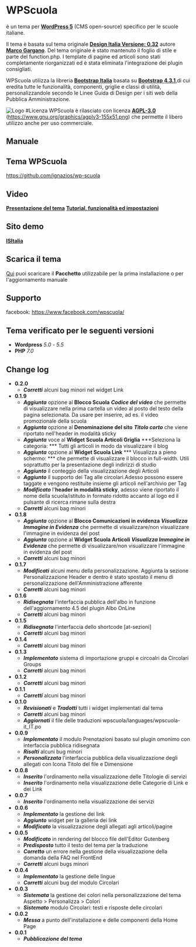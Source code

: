 # WPScuola
è un tema per [**WordPress 5**](https://it.wordpress.org/) (CMS open-source) specifico per le scuole italiane. 

Il tema è basata sul tema originale [**Design Italia Versione: 0.32**](https://github.com/italia/design-wordpress-theme) autore [**Marco Gargano**](http://marcogargano.com/). 
Del tema originale è stato mantenuto il foglio di stile e parte del function.php. I template di pagine ed articoli sono stati completamente riorganizzati ed è stata eliminata l'integrazione dei plugin consigliati.

WPScuola utilizza la libreria [**Bootstrap Italia**](https://italia.github.io/bootstrap-italia/) basata su [**Bootstrap 4.3.1**](https://getbootstrap.com/),di cui eredita tutte le funzionalità, componenti, griglie e classi di utilità, personalizzandole secondo le Linee Guida di Design per i siti web della Pubblica Amministrazione. 

![Logo](https://github.com/ignazios/wp-scuola/blob/master/screenshot.png)
#Licenza
WPScuola è rilasciato con licenza [**AGPL-3.0**](https://opensource.org/licenses/AGPL-3.0) (https://www.gnu.org/graphics/agplv3-155x51.png) che permette il libero utilizzo anche per uso commerciale.
## Manuale
## Tema WPScuola
https://github.com/ignazios/wp-scuola
## Video
[**Presentazione del tema**](https://www.youtube.com/watch?v=3DRjP9RIVzo&t=20s)
[**Tutorial, funzionalità ed impostazioni**](https://www.youtube.com/playlist?list=PLqSQgRX-fP44XOIxEU6q7PD74QzYK0KEs)
## Sito demo
[**ISItalia**](http://isitalia.eduva.org/)
## Scarica il tema 
[Qui](https://raw.githubusercontent.com/ignazios/wp-scuola/master/wp-scuola.zip) puoi scaricare il **Pacchetto** utilizzabile per la prima installazione o per l'aggiornamento manuale
## Supporto
facebook: https://www.facebook.com/wpscuola/
## Tema verificato per le seguenti versioni
 - **Wordpress** 	*5.0* - *5.5*
 - **PHP** 		*7.0*
## Change log
- **0.2.0**
  - ***Corretti*** alcuni bag minori nel widget Link
- **0.1.9**
  - ***Aggiunta*** opzione al **Blocco Scuola**  ***Codice del video*** che permette di visualizzare nella prima cartella un video al posto del testo della pagina selezionata. Da usare per inserire, ad es. il video promozionale della scuola
  - ***Aggiunta*** opzione al **Denominazione del sito**  ***Titolo corto*** che viene riportato nell'header in modalità sticky 
  - ***Aggiunta*** voce al **Widget Scuola Articoli Griglia**  ***Seleziona la categoria: *** Tutti gli articoli in modo da visualizzare il blog 
  - ***Aggiunta*** opzione al **Widget Scuola Link**  *** Visualizza a pieno schermo: *** che permette di visualizzare il blocco in full-width. Utili soprattutto per la presentazione degli indirizzi di studio 
  - ***Aggiunto*** il conteggio della visualizzazione degli Articoli
  - ***Aggiunto*** il supporto dei Tag alle circolari.Adesso possono essere taggate e vengono restituite insieme gli articoli nell'archivio per Tag
  - ***Modificato*** l'**header in modalità sticky**, adesso viene riportato il nome della scuola/istituto in formato ridotto accanto al logo ed il pulsante di ricerca rimane sulla destra
  - ***Corretti*** alcuni bag minori
- **0.1.8**
  - ***Aggiunta*** opzione al **Blocco Comunicazioni in evidenza**  ***Visualizza Immagine in Evidenza*** che permette di visualizzare/non visualizzare l'immagine in evidenza del post
  - ***Aggiunta*** opzione al **Widget Scuola Articoli**  ***Visualizza Immagine in Evidenza*** che permette di visualizzare/non visualizzare l'immagine in evidenza del post
  - ***Corretti*** alcuni bag minori
- **0.1.7**
  - ***Modificati*** alcuni menu della personalizzazione. Aggiunta la sezione Personalizzazione Header e dentro è stato spostato il menu di personalizzazione dell'Amministrazione afferente  
  - ***Corretti*** alcuni bag minori
- **0.1.6**
  - ***Ridisegnata*** l'interfaccia pubblica dell'albo in funzione dell'aggiornamento 4.5 del plugin Albo OnLine 
  - ***Corretti*** alcuni bag minori
- **0.1.5**
  - ***Ridisegnata*** l'interfaccia dello shortcode [at-sezioni] 
  - ***Corretti*** alcuni bag minori
- **0.1.4**
  - ***Corretti*** alcuni bag minori
- **0.1.3**
  - ***Implementato*** sistema di importazione gruppi e circoalri da Circolari Groups
  - ***Corretti*** alcuni bag minori
- **0.1.2**
  - ***Corretti*** alcuni bag minori
- **0.1.1**
  - ***Corretti*** alcuni bag minori
- **0.1.0**
  - ***Revisionati*** e ***Tradotti*** tutti i widget implementati dal tema
  - ***Corretti*** alcuni bag minori
  - ***Aggiornati*** il file delle traduzioni wpscuola/languages/wpscuola-it_IT.po   
- **0.0.9**
  - ***Implementato*** il modulo Prenotazioni basato sul plugin omonimo con interfaccia pubblica ridisegnata
  - ***Risolti*** alcuni bug minori
  - ***Personalizzata*** l'interfaccia pubblica della visualizzazione degli allegati con Icona Titolo del file e Dimensione
- **0.0.8**
  - ***Inserito*** l'ordinamento nella visualizzazione delle Titologie di servizi
  - ***Inserito*** l'ordinamento nella visualizzazione delle Categorie di Link e dei Link 
- **0.0.7**
  - ***Inserito*** l'ordinamento nella visualizzazione dei servizi
- **0.0.6**
  - ***Implementato*** la gestione dei link
  - ***Aggiunto*** widget per la galleria dei link
  - ***Modificato*** la visualizzazione degli allegati agli articoli/pagine
- **0.0.5**
  - ***Modificato*** in rendering del blocco file dell'Editor Gutenberg
  - ***Predisposto*** tutto il testo del tema per la traduzione
  - ***Corretto*** un errore nella gestione della visualizzazione della domanda della FAQ nel FrontEnd
  - ***Corretti*** alcuni bugs minori
- **0.0.4**
  - ***Implementato*** la gestione delle lingue
  - ***Corretti*** alcuni bug del modulo Circolari
- **0.0.3**
  - ***Sistemata*** la gestione dei colori nella personalizzazione del tema Aspetto > Personalizza > Colori
  - ***Sistemato*** modulo Circolari: testi e risposte delle circolari
- **0.0.2**
  - ***Messa*** a punto dell'installazione e delle componenti della Home Page
- **0.0.1**
  - ***Pubblicazione del tema***
